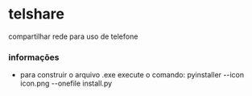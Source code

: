 # telshare
compartilhar rede para uso de telefone


### informações
- para construir o arquivo .exe execute o comando:
pyinstaller --icon icon.png --onefile install.py